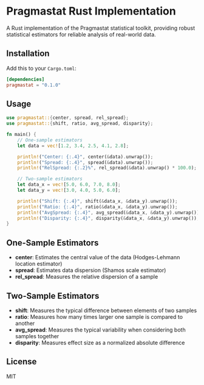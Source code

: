 # Pragmastat Rust Implementation

A Rust implementation of the Pragmastat statistical toolkit, providing robust statistical estimators for reliable analysis of real-world data.

## Installation

Add this to your `Cargo.toml`:

```toml
[dependencies]
pragmastat = "0.1.0"
```

## Usage

```rust
use pragmastat::{center, spread, rel_spread};
use pragmastat::{shift, ratio, avg_spread, disparity};

fn main() {
    // One-sample estimators
    let data = vec![1.2, 3.4, 2.5, 4.1, 2.8];

    println!("Center: {:.4}", center(&data).unwrap());
    println!("Spread: {:.4}", spread(&data).unwrap());
    println!("RelSpread: {:.2}%", rel_spread(&data).unwrap() * 100.0);

    // Two-sample estimators
    let data_x = vec![5.0, 6.0, 7.0, 8.0];
    let data_y = vec![3.0, 4.0, 5.0, 6.0];

    println!("Shift: {:.4}", shift(&data_x, &data_y).unwrap());
    println!("Ratio: {:.4}", ratio(&data_x, &data_y).unwrap());
    println!("AvgSpread: {:.4}", avg_spread(&data_x, &data_y).unwrap());
    println!("Disparity: {:.4}", disparity(&data_x, &data_y).unwrap());
}
```

## One-Sample Estimators

- **center**: Estimates the central value of the data (Hodges-Lehmann location estimator)
- **spread**: Estimates data dispersion (Shamos scale estimator)
- **rel_spread**: Measures the relative dispersion of a sample

## Two-Sample Estimators

- **shift**: Measures the typical difference between elements of two samples
- **ratio**: Measures how many times larger one sample is compared to another
- **avg_spread**: Measures the typical variability when considering both samples together
- **disparity**: Measures effect size as a normalized absolute difference

## License

MIT